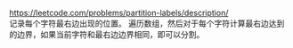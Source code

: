 https://leetcode.com/problems/partition-labels/description/  
记录每个字符最右边出现的位置。
遍历数组，然后对于每个字符计算最右边达到的边界，如果当前字符和最右边边界相同，即可以分割。